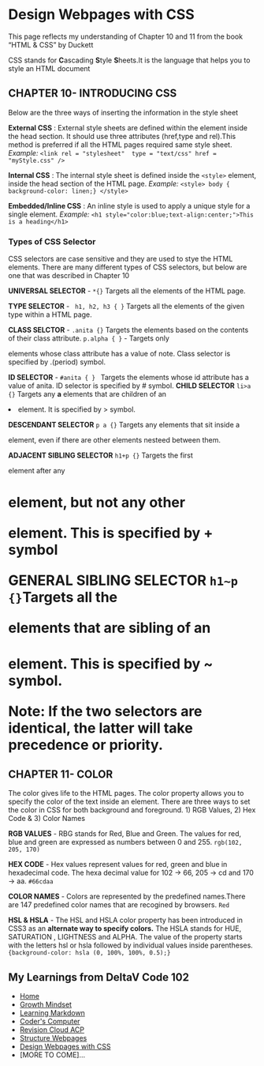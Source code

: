 # Design Webpages with CSS

This page reflects my understanding of Chapter 10 and 11 from the book “HTML & CSS” by Duckett

CSS stands for **C**ascading **S**tyle **S**heets.It is the language that helps you to style an HTML document



## CHAPTER 10- INTRODUCING CSS

Below are the three ways of inserting the information in the style sheet

**External CSS** : External style sheets are defined within the <link> element inside the head section. It should use three attributes (href,type and rel).This method is preferred if all the HTML pages required same style sheet. _Example:_ ```<link rel = "stylesheet"  type = "text/css" href = "myStyle.css" />```

**Internal CSS** : The internal style sheet is  defined inside the ``<style>`` element, inside the head section of the HTML page. _Example:_ ```<style> body { background-color: linen;} </style>```
  
**Embedded/Inline CSS** : An inline style is used to apply a unique style for a single element. _Example:_ ```<h1 style="color:blue;text-align:center;">This is a heading</h1>```

### Types of CSS Selector

CSS selectors are case sensitive and they are used to stye the HTML elements. There are many different types of CSS selectors, but below are one that was described in Chapter 10

**UNIVERSAL SELECTOR** - `*{}` Targets all the elements of the HTML page.

**TYPE SELECTOR** - ``` h1, h2, h3 { }``` Targets all the elements of the given type within a HTML page.

**CLASS SELCTOR** - ```.anita {}``` Targets the elements based on the contents of their class attribute. `p.alpha { }` - Targets only <p> elements whose class attribute has a value of note. Class selector is specified by .(period) symbol.
  
**ID SELECTOR** - ``#anita { } `` Targets  the elements whose id attribute has a value of anita. ID selector is specified by # symbol.
**CHILD SELECTOR**  `li>a {}` Targets any **a** elements that are children of an <li> element. It is specified by > symbol.
  
**DESCENDANT SELECTOR** ``p a {}`` Targets any <a> elements that sit inside a <p> element, even if there are other elements nesteed between them.
  
**ADJACENT SIBLING SELECTOR** ``h1+p {}`` Targets the  first <p> element after any <h1> element, but not any other <p> element. This is specified by + symbol
  
**GENERAL SIBLING SELECTOR** ``h1~p {}``Targets all the <p> elements that are sibling of an <h1> element. This is specified by ~ symbol.
  
   **Note**: If the two selectors are identical, the latter will take precedence or priority.

## CHAPTER 11- COLOR

The color gives life to the HTML pages. The color property allows you to specify the color of the text inside an element. There are three ways to set the color in CSS for both background and foreground. 1) RGB Values, 2) Hex Code & 3) Color Names

**RGB VALUES** - RBG stands for Red, Blue and Green. The values for red, blue and green are expressed as numbers between 0 and 255. ``rgb(102, 205, 170)``

**HEX CODE** - Hex values represent values for red, green and blue in hexadecimal code. The hexa decimal value for 102 -> 66, 205 -> cd and 170 -> aa. ``#66cdaa``

**COLOR NAMES** - Colors are represented by the predefined names.There are 147 predefined color names that are recogined by browsers. ``Red``

**HSL & HSLA** - The HSL and HSLA color property has been introduced in CSS3 as an **alternate way to specify colors.** The HSLA stands for HUE, SATURATION , LIGHTNESS and ALPHA. The value of the property starts with the letters hsl or hsla followed by individual values inside parentheses.  ``{background-color: hsla (0, 100%, 100%, 0.5);}``




## My Learnings from DeltaV Code 102
- [Home](README.md)
- [Growth Mindset](GROWTH_MINDSET.md)
- [Learning Markdown](LEARNING_MARKDOWN.md)
- [Coder's Computer](CODERS_COMPUTER.md)
- [Revision Cloud ACP](REVISION_CLOUD.md)
- [Structure Webpages](STRUCTURE_WEBPAGES.md)
- [Design Webpages with CSS](DESIGN_WEBPAGES_CSS.md)
- [MORE TO COME]...
